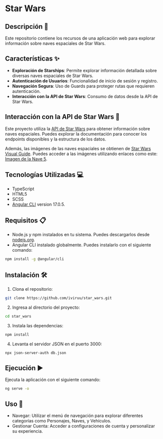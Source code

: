 # Star Wars

## Descripción 📄

Este repositorio contiene los recursos de una aplicación web para explorar información sobre naves espaciales de Star Wars.



## Características ✨

- **Exploración de Starships**: Permite explorar información detallada sobre diversas naves espaciales de Star Wars.
- **Autenticación de Usuarios**: Funcionalidad de inicio de sesión y registro.
- **Navegación Segura**: Uso de Guards para proteger rutas que requieren autenticación.
- **Interacción con la API de Star Wars**: Consumo de datos desde la API de Star Wars.

## Interacción con la API de Star Wars 🌌

Este proyecto utiliza la [API de Star Wars](https://swapi.dev/documentation) para obtener información sobre naves espaciales. Puedes explorar la documentación para conocer los endpoints disponibles y la estructura de los datos.

Además, las imágenes de las naves espaciales se obtienen de [Star Wars Visual Guide](https://starwars-visualguide.com/assets/img/starships/). Puedes acceder a las imágenes utilizando enlaces como este: [Imagen de la Nave 5](https://starwars-visualguide.com/assets/img/starships/5.jpg).



## Tecnologías Utilizadas 💻

- TypeScript
- HTML5
- SCSS 
- [Angular CLI](https://github.com/angular/angular-cli) version 17.0.5.

## Requisitos 📋

- Node.js y npm instalados en tu sistema. Puedes descargarlos desde [nodejs.org](https://nodejs.org/).
- Angular CLI instalado globalmente. Puedes instalarlo con el siguiente comando:

```bash
npm install -g @angular/cli
```

## Instalación 🛠️

1. Clona el repositorio:
```bash
git clone https://github.com/iviruu/star_wars.git
```

2. Ingresa al directorio del proyecto:
```bash
cd star_wars
```

3. Instala las dependencias:
```bash
npm install
```

4. Levanta el servidor JSON en el puerto 3000:

```bash
npx json-server-auth db.json
```


## Ejecución ▶️
Ejecuta la aplicación con el siguiente comando:
```bash
ng serve -o
```


## Uso 🚀

- Navegar: Utilizar el menú de navegación para explorar diferentes categorías como Personajes, Naves, y Vehículos.
- Gestionar Cuenta: Acceder a configuraciones de cuenta y personalizar su experiencia.







